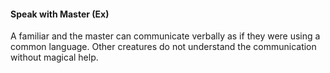 #### **Speak with Master** (Ex)

A familiar and the master can communicate verbally as if they were using a common language. Other creatures do not understand the communication without magical help.
